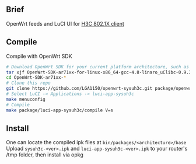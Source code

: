 Brief
---
OpenWrt feeds and LuCI UI for [H3C 802.1X client](https://github.com/haswelliris/h3c)

Compile
---

Compile with OpenWrt SDK

```bash
# Download OpenWrt SDK for your current platform architecture, such as ar71xx
tar xjf OpenWrt-SDK-ar71xx-for-linux-x86_64-gcc-4.8-linaro_uClibc-0.9.33.2.tar.bz2
cd OpenWrt-SDK-ar71xx-*
# Clone this repo
git clone https://github.com/LGA1150/openwrt-sysuh3c.git package/openwrt-sysuh3c
# Select LuCI -> Applications -> luci-app-sysuh3c
make menuconfig
# Compile
make package/luci-app-sysuh3c/compile V=s
```

Install
---
One can locate the compiled ipk files at `bin/packages/<architecture>/base`
Upload `sysuh3c-<ver>.ipk` and `luci-app-sysuh3c-<ver>.ipk` to your router's /tmp folder, then install via opkg
